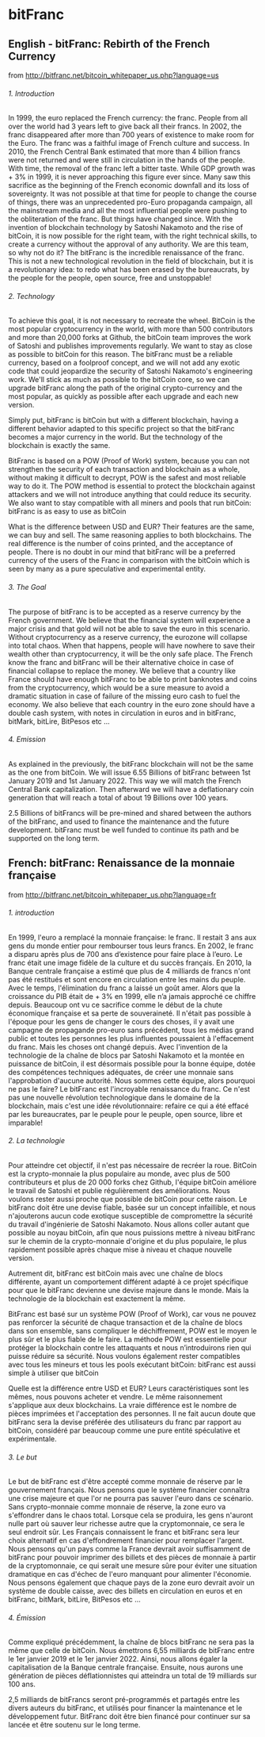 # bitFranc

## English - bit₣ranc: Rebirth of the French Currency

from http://bitfranc.net/bitcoin_whitepaper_us.php?language=us
###### 1. Introduction
In 1999, the euro replaced the French currency: the franc. People from all over the world had 3 years left to give back all their francs. In 2002, the franc disappeared after more than 700 years of existence to make room for the Euro. The franc was a faithful image of French culture and success. In 2010, the French Central Bank estimated that more than 4 billion francs were not returned and were still in circulation in the hands of the people. With time, the removal of the franc left a bitter taste. While GDP growth was + 3% in 1999, it is never approaching this figure ever since. Many saw this sacrifice as the beginning of the French economic downfall and its loss of sovereignty. It was not possible at that time for people to change the course of things, there was an unprecedented pro-Euro propaganda campaign, all the mainstream media and all the most influential people were pushing to the obliteration of the franc. But things have changed since. With the invention of blockchain technology by Satoshi Nakamoto and the rise of bitCoin, it is now possible for the right team, with the right technical skills, to create a currency without the approval of any authority. We are this team, so why not do it? The bit₣ranc is the incredible renaissance of the franc. This is not a new technological revolution in the field of blockchain, but it is a revolutionary idea: to redo what has been erased by the bureaucrats, by the people for the people, open source, free and unstoppable!

###### 2. Technology
To achieve this goal, it is not necessary to recreate the wheel. BitCoin is the most popular cryptocurrency in the world, with more than 500 contributors and more than 20,000 forks at Github, the bitCoin team improves the work of Satoshi and publishes improvements regularly. We want to stay as close as possible to bitCoin for this reason. The bit₣ranc must be a reliable currency, based on a foolproof concept, and we will not add any exotic code that could jeopardize the security of Satoshi Nakamoto's engineering work. We'll stick as much as possible to the bitCoin core, so we can upgrade bit₣ranc along the path of the original crypto-currency and the most popular, as quickly as possible after each upgrade and each new version.

Simply put, bit₣ranc is bitCoin but with a different blockchain, having a different behavior adapted to this specific project so that the bit₣ranc becomes a major currency in the world. But the technology of the blockchain is exactly the same.

Bit₣ranc is based on a POW (Proof of Work) system, because you can not strengthen the security of each transaction and blockchain as a whole, without making it difficult to decrypt, POW is the safest and most reliable way to do it. The POW method is essential to protect the blockchain against attackers and we will not introduce anything that could reduce its security. We also want to stay compatible with all miners and pools that run bitCoin: bit₣ranc is as easy to use as bitCoin

What is the difference between USD and EUR? Their features are the same, we can buy and sell. The same reasoning applies to both blockchains. The real difference is the number of coins printed, and the acceptance of people. There is no doubt in our mind that bit₣ranc will be a preferred currency of the users of the Franc in comparison with the bitCoin which is seen by many as a pure speculative and experimental entity.

###### 3. The Goal
The purpose of bit₣ranc is to be accepted as a reserve currency by the French government. We believe that the financial system will experience a major crisis and that gold will not be able to save the euro in this scenario. Without cryptocurrency as a reserve currency, the eurozone will collapse into total chaos. When that happens, people will have nowhere to save their wealth other than cryptocurrency, it will be the only safe place. The French know the franc and bit₣ranc will be their alternative choice in case of financial collapse to replace the money. We believe that a country like France should have enough bit₣ranc to be able to print banknotes and coins from the cryptocurrency, which would be a sure measure to avoid a dramatic situation in case of failure of the missing euro cash to fuel the economy. We also believe that each country in the euro zone should have a double cash system, with notes in circulation in euros and in bit₣ranc, bitMark, bitLire, BitPesos etc ...

###### 4. Emission
As explained in the previously, the bit₣ranc blockchain will not be the same as the one from bitCoin. We will issue 6.55 Billions of bit₣ranc between 1st January 2019 and 1st January 2022. This way we will match the French Central Bank capitalization. Then afterward we will have a deflationary coin generation that will reach a total of about 19 Billions over 100 years.

2.5 Billions of bit₣rancs will be pre-mined and shared between the authors of the bit₣ranc, and used to finance the maintenance and the future development. bit₣ranc must be well funded to continue its path and be supported on the long term.

## French: bit₣ranc: Renaissance de la monnaie française
from http://bitfranc.net/bitcoin_whitepaper_us.php?language=fr

###### 1. introduction
En 1999, l'euro a remplacé la monnaie française: le franc. Il restait 3 ans aux gens du monde entier pour rembourser tous leurs francs. En 2002, le franc a disparu après plus de 700 ans d’existence pour faire place à l’euro. Le franc était une image fidèle de la culture et du succès français. En 2010, la Banque centrale française a estimé que plus de 4 milliards de francs n'ont pas été restitués et sont encore en circulation entre les mains du peuple. Avec le temps, l'élimination du franc a laissé un goût amer. Alors que la croissance du PIB était de + 3% en 1999, elle n’a jamais approché ce chiffre depuis. Beaucoup ont vu ce sacrifice comme le début de la chute économique française et sa perte de souveraineté. Il n'était pas possible à l'époque pour les gens de changer le cours des choses, il y avait une campagne de propagande pro-euro sans précédent, tous les médias grand public et toutes les personnes les plus influentes poussaient à l'effacement du franc. Mais les choses ont changé depuis. Avec l'invention de la technologie de la chaîne de blocs par Satoshi Nakamoto et la montée en puissance de bitCoin, il est désormais possible pour la bonne équipe, dotée des compétences techniques adéquates, de créer une monnaie sans l'approbation d'aucune autorité. Nous sommes cette équipe, alors pourquoi ne pas le faire? Le bit₣ranc est l'incroyable renaissance du franc. Ce n'est pas une nouvelle révolution technologique dans le domaine de la blockchain, mais c'est une idée révolutionnaire: refaire ce qui a été effacé par les bureaucrates, par le peuple pour le peuple, open source, libre et imparable!

###### 2. La technologie
Pour atteindre cet objectif, il n'est pas nécessaire de recréer la roue. BitCoin est la crypto-monnaie la plus populaire au monde, avec plus de 500 contributeurs et plus de 20 000 forks chez Github, l'équipe bitCoin améliore le travail de Satoshi et publie régulièrement des améliorations. Nous voulons rester aussi proche que possible de bitCoin pour cette raison. Le bit₣ranc doit être une devise fiable, basée sur un concept infaillible, et nous n'ajouterons aucun code exotique susceptible de compromettre la sécurité du travail d'ingénierie de Satoshi Nakamoto. Nous allons coller autant que possible au noyau bitCoin, afin que nous puissions mettre à niveau bit₣ranc sur le chemin de la crypto-monnaie d'origine et du plus populaire, le plus rapidement possible après chaque mise à niveau et chaque nouvelle version.

Autrement dit, bit₣ranc est bitCoin mais avec une chaîne de blocs différente, ayant un comportement différent adapté à ce projet spécifique pour que le bit₣ranc devienne une devise majeure dans le monde. Mais la technologie de la blockchain est exactement la même.

Bit₣ranc est basé sur un système POW (Proof of Work), car vous ne pouvez pas renforcer la sécurité de chaque transaction et de la chaîne de blocs dans son ensemble, sans compliquer le déchiffrement, POW est le moyen le plus sûr et le plus fiable de le faire. La méthode POW est essentielle pour protéger la blockchain contre les attaquants et nous n’introduirons rien qui puisse réduire sa sécurité. Nous voulons également rester compatibles avec tous les mineurs et tous les pools exécutant bitCoin: bit₣ranc est aussi simple à utiliser que bitCoin

Quelle est la différence entre USD et EUR? Leurs caractéristiques sont les mêmes, nous pouvons acheter et vendre. Le même raisonnement s'applique aux deux blockchains. La vraie différence est le nombre de pièces imprimées et l'acceptation des personnes. Il ne fait aucun doute que bit₣ranc sera la devise préférée des utilisateurs du franc par rapport au bitCoin, considéré par beaucoup comme une pure entité spéculative et expérimentale.

###### 3. Le but
Le but de bit₣ranc est d'être accepté comme monnaie de réserve par le gouvernement français. Nous pensons que le système financier connaîtra une crise majeure et que l'or ne pourra pas sauver l'euro dans ce scénario. Sans crypto-monnaie comme monnaie de réserve, la zone euro va s'effondrer dans le chaos total. Lorsque cela se produira, les gens n'auront nulle part où sauver leur richesse autre que la cryptomonnaie, ce sera le seul endroit sûr. Les Français connaissent le franc et bit₣ranc sera leur choix alternatif en cas d'effondrement financier pour remplacer l'argent. Nous pensons qu'un pays comme la France devrait avoir suffisamment de bit₣ranc pour pouvoir imprimer des billets et des pièces de monnaie à partir de la cryptomonnaie, ce qui serait une mesure sûre pour éviter une situation dramatique en cas d'échec de l'euro manquant pour alimenter l'économie. Nous pensons également que chaque pays de la zone euro devrait avoir un système de double caisse, avec des billets en circulation en euros et en bit₣ranc, bitMark, bitLire, BitPesos etc ...

###### 4. Émission
Comme expliqué précédemment, la chaîne de blocs bit₣ranc ne sera pas la même que celle de bitCoin. Nous émettrons 6,55 milliards de bit₣ranc entre le 1er janvier 2019 et le 1er janvier 2022. Ainsi, nous allons égaler la capitalisation de la Banque centrale française. Ensuite, nous aurons une génération de pièces déflationnistes qui atteindra un total de 19 milliards sur 100 ans.

2,5 milliards de bit₣rancs seront pré-programmés et partagés entre les divers auteurs du bit₣ranc, et utilisés pour financer la maintenance et le développement futur. Bit₣ranc doit être bien financé pour continuer sur sa lancée et être soutenu sur le long terme.
